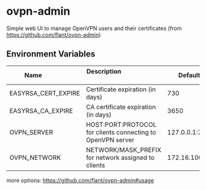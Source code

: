 # ovpn-admin
Simple web UI to manage OpenVPN users and their certificates (from https://github.com/flant/ovpn-admin) 

## Environment Variables
| Name                | Description                                                  | Default            |
| ------------------- | ------------------------------------------------------------ | ------------------ |
| EASYRSA_CERT_EXPIRE | Certificate expiration (in days)                             | 730                |
| EASYRSA_CA_EXPIRE   | CA certificate expiration (in days)                          | 3650               |
| OVPN_SERVER         | HOST:PORT:PROTOCOL for clients connecting to OpenVPN server  | 127.0.0.1:7777:tcp |
| OVPN_NETWORK        | NETWORK/MASK_PREFIX for network assigned to clients          | 172.16.100.0/24    |

more options: https://github.com/flant/ovpn-admin#usage

